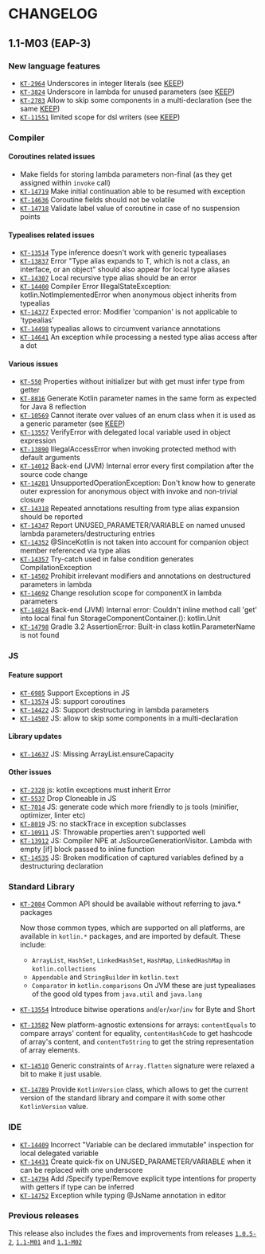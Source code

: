 # CHANGELOG

<!-- Find: ([^\`/\[])(KT-\d+) -->
<!-- Replace: $1[`$2`](https://youtrack.jetbrains.com/issue/$2) -->

## 1.1-M03 (EAP-3)

### New language features

- [`KT-2964`](https://youtrack.jetbrains.com/issue/KT-2964) Underscores in integer literals
    (see [KEEP](https://github.com/Kotlin/KEEP/blob/master/proposals/underscores-in-numeric-literals.md))
- [`KT-3824`](https://youtrack.jetbrains.com/issue/KT-3824) Underscore in lambda for unused parameters
    (see [KEEP](https://github.com/Kotlin/KEEP/blob/master/proposals/underscore-for-unused-parameters.md))
- [`KT-2783`](https://youtrack.jetbrains.com/issue/KT-2783) Allow to skip some components in a multi-declaration
    (see the same [KEEP](https://github.com/Kotlin/KEEP/blob/master/proposals/underscore-for-unused-parameters.md))
- [`KT-11551`](https://youtrack.jetbrains.com/issue/KT-11551) limited scope for dsl writers 
    (see [KEEP](https://github.com/Kotlin/KEEP/blob/master/proposals/scope-control-for-implicit-receivers.md))

### Compiler

#### Coroutines related issues
- Make fields for storing lambda parameters non-final (as they get assigned within `invoke` call)
- [`KT-14719`](https://youtrack.jetbrains.com/issue/KT-14719) Make initial continuation able to be resumed with exception 
- [`KT-14636`](https://youtrack.jetbrains.com/issue/KT-14636) Coroutine fields should not be volatile
- [`KT-14718`](https://youtrack.jetbrains.com/issue/KT-14718) Validate label value of coroutine in case of no suspension points

#### Typealises related issues
- [`KT-13514`](https://youtrack.jetbrains.com/issue/KT-13514) Type inference doesn't work with generic typealiases
- [`KT-13837`](https://youtrack.jetbrains.com/issue/KT-13837) Error "Type alias expands to T, which is not a class, an interface, or an object" 
    should also appear for local type aliases
- [`KT-14307`](https://youtrack.jetbrains.com/issue/KT-14307) Local recursive type alias should be an error
- [`KT-14400`](https://youtrack.jetbrains.com/issue/KT-14400) Compiler Error IllegalStateException: kotlin.NotImplementedError when anonymous 
    object inherits from typealias
- [`KT-14377`](https://youtrack.jetbrains.com/issue/KT-14377) Expected error: Modifier 'companion' is not applicable to 'typealias'
- [`KT-14498`](https://youtrack.jetbrains.com/issue/KT-14498) typealias allows to circumvent variance annotations
- [`KT-14641`](https://youtrack.jetbrains.com/issue/KT-14641) An exception while processing a nested type alias access after a dot

#### Various issues
- [`KT-550`](https://youtrack.jetbrains.com/issue/KT-550) Properties without initializer but with get must infer type from getter
- [`KT-8816`](https://youtrack.jetbrains.com/issue/KT-8816) Generate Kotlin parameter names in the same form as expected for Java 8 reflection
- [`KT-10569`](https://youtrack.jetbrains.com/issue/KT-10569) Cannot iterate over values of an enum class when it is used as a generic parameter
    (see [KEEP](https://github.com/Kotlin/KEEP/blob/master/proposals/generic-values-and-valueof-for-enums.md))
- [`KT-13557`](https://youtrack.jetbrains.com/issue/KT-13557) VerifyError with delegated local variable used in object expression
- [`KT-13890`](https://youtrack.jetbrains.com/issue/KT-13890) IllegalAccessError when invoking protected method with default arguments
- [`KT-14012`](https://youtrack.jetbrains.com/issue/KT-14012) Back-end (JVM) Internal error every first compilation after the source code change
- [`KT-14201`](https://youtrack.jetbrains.com/issue/KT-14201) UnsupportedOperationException: Don't know how to generate outer expression for anonymous 
    object with invoke and non-trivial closure
- [`KT-14318`](https://youtrack.jetbrains.com/issue/KT-14318) Repeated annotations resulting from type alias expansion should be reported
- [`KT-14347`](https://youtrack.jetbrains.com/issue/KT-14347) Report UNUSED_PARAMETER/VARIABLE on named unused lambda parameters/destructuring entries
- [`KT-14352`](https://youtrack.jetbrains.com/issue/KT-14352) @SinceKotlin is not taken into account for companion object member referenced via 
    type alias
- [`KT-14357`](https://youtrack.jetbrains.com/issue/KT-14357) Try-catch used in false condition generates CompilationException
- [`KT-14502`](https://youtrack.jetbrains.com/issue/KT-14502) Prohibit irrelevant modifiers and annotations on destructured parameters in lambda
- [`KT-14692`](https://youtrack.jetbrains.com/issue/KT-14692) Change resolution scope for componentX in lambda parameters
- [`KT-14824`](https://youtrack.jetbrains.com/issue/KT-14824) Back-end (JVM) Internal error: Couldn't inline method call 'get' into local final fun 
    StorageComponentContainer.<anonymous>(): kotlin.Unit
- [`KT-14798`](https://youtrack.jetbrains.com/issue/KT-14798) Gradle 3.2 AssertionError: Built-in class kotlin.ParameterName is not found

### JS

#### Feature support
- [`KT-6985`](https://youtrack.jetbrains.com/issue/KT-6985) Support Exceptions in JS
- [`KT-13574`](https://youtrack.jetbrains.com/issue/KT-13574) JS: support coroutines
- [`KT-14422`](https://youtrack.jetbrains.com/issue/KT-14422) JS: Support destructuring in lambda parameters
- [`KT-14507`](https://youtrack.jetbrains.com/issue/KT-14507) JS: allow to skip some components in a multi-declaration

#### Library updates
- [`KT-14637`](https://youtrack.jetbrains.com/issue/KT-14637) JS: Missing ArrayList.ensureCapacity
    
#### Other issues
- [`KT-2328`](https://youtrack.jetbrains.com/issue/KT-2328) js: kotlin exceptions must inherit Error
- [`KT-5537`](https://youtrack.jetbrains.com/issue/KT-5537) Drop Cloneable in JS
- [`KT-7014`](https://youtrack.jetbrains.com/issue/KT-7014) JS: generate code which more friendly to js tools (minifier, optimizer, linter etc)
- [`KT-8019`](https://youtrack.jetbrains.com/issue/KT-8019) JS: no stackTrace in exception subclasses
- [`KT-10911`](https://youtrack.jetbrains.com/issue/KT-10911) JS: Throwable properties aren't supported well
- [`KT-13912`](https://youtrack.jetbrains.com/issue/KT-13912) JS: Compiler NPE at JsSourceGenerationVisitor. Lambda with empty [if] block passed 
    to inline function
- [`KT-14535`](https://youtrack.jetbrains.com/issue/KT-14535) JS: Broken modification of captured variables defined by a destructuring declaration

### Standard Library
- [`KT-2084`](https://youtrack.jetbrains.com/issue/KT-2084) Common API should be available without referring to java.* packages

    Now those common types, which are supported on all platforms, are available in `kotlin.*` packages, and are imported by default. These include:
    - `ArrayList`, `HashSet`, `LinkedHashSet`, `HashMap`, `LinkedHashMap` in `kotlin.collections`
    - `Appendable` and `StringBuilder` in `kotlin.text`
    - `Comparator` in `kotlin.comparisons`
    On JVM these are just typealiases of the good old types from `java.util` and `java.lang`
- [`KT-13554`](https://youtrack.jetbrains.com/issue/KT-13554) Introduce bitwise operations `and`/`or`/`xor`/`inv` for Byte and Short
- [`KT-13582`](https://youtrack.jetbrains.com/issue/KT-13582)  New platform-agnostic extensions for arrays: `contentEquals` to compare arrays' 
    content for equality, `contentHashCode` to get hashcode of array's content, and `contentToString` to get the string representation of array elements.
- [`KT-14510`](https://youtrack.jetbrains.com/issue/KT-14510) Generic constraints of `Array.flatten` signature were relaxed a bit to make it just usable.
- [`KT-14789`](https://youtrack.jetbrains.com/issue/KT-14789) Provide `KotlinVersion` class, which allows to get the current version of the standard 
    library and compare it with some other `KotlinVersion` value.

### IDE
- [`KT-14409`](https://youtrack.jetbrains.com/issue/KT-14409) Incorrect "Variable can be declared immutable" inspection for local delegated variable
- [`KT-14431`](https://youtrack.jetbrains.com/issue/KT-14431) Create quick-fix on UNUSED_PARAMETER/VARIABLE when it can be replaced with one underscore
- [`KT-14794`](https://youtrack.jetbrains.com/issue/KT-14794) Add /Specify type/Remove explicit type intentions for property with getters if type 
    can be inferred
- [`KT-14752`](https://youtrack.jetbrains.com/issue/KT-14752) Exception while typing @JsName annotation in editor

### Previous releases

This release also includes the fixes and improvements from releases [`1.0.5-2`](https://github.com/JetBrains/kotlin/blob/1.0.5/ChangeLog.md), 
[`1.1-M01`](https://github.com/JetBrains/kotlin/blob/1.1-M1/ChangeLog.md)
and [`1.1-M02`](https://github.com/JetBrains/kotlin/blob/1.1-M2/ChangeLog.md)
